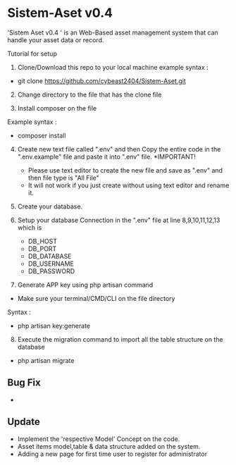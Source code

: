 # Sistem-Aset v0.4
'Sistem Aset v0.4 ' is an Web-Based asset management system that can handle your asset data or record. 

Tutorial for setup 
1. Clone/Download this repo to your local machine
example syntax :
- git clone https://github.com/cybeast2404/Sistem-Aset.git <filename>

2. Change directory to the file that has the clone file

3. Install composer on the file

Example syntax :
- composer install

4. Create new text file called ".env" and then
   Copy the entire code in the ".env.example" file
   and paste it into ".env" file. 
   *IMPORTANT!
   - Please use text editor to create the new file and save as ".env" and then file type is "All File"
   - It will not work if you just create without using text editor and rename it.

5. Create your database.
   
6. Setup your database Connection in the ".env" file
   at line 8,9,10,11,12,13 which is
   - DB_HOST  
   - DB_PORT
   - DB_DATABASE
   - DB_USERNAME
   - DB_PASSWORD
   
 7. Generate APP key using php artisan command 
 - Make sure your terminal/CMD/CLI on the file directory  
 
 Syntax :
 - php artisan key:generate
 
 8. Execute the migration command to import all the table structure on the database
 - php artisan migrate
  

Bug Fix
--------
-
Update
-----------
- Implement the 'respective Model' Concept on the code. 
- Asset items model,table & data structure added on the system.
- Adding a new page for first time user to register for administrator



